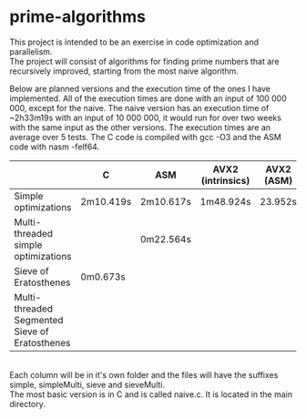 # prime-algorithms
This project is intended to be an exercise in code optimization and parallelism.  
The project will consist of algorithms for finding prime numbers that are recursively improved, 
starting from the most naive algorithm.  

Below are planned versions and the execution time of the ones I have implemented. All of the execution times are done with an input of 100 000 000, except for the naive. The naive version has an execution time of ~2h33m19s with an input of 10 000 000, it would run for over two weeks with the same input as the other versions. The execution times are an average over 5 tests. The C code is compiled with gcc -O3 and the ASM code with nasm -felf64.
  
|                                                | C         | ASM       | AVX2 (intrinsics) | AVX2 (ASM) | CUDA |
|------------------------------------------------|-----------|-----------|-------------------|------------|------|
| Simple optimizations                           | 2m10.419s | 2m10.617s |     1m48.924s     |   23.952s     |      |
| Multi-threaded simple optimizations            |           | 0m22.564s |                   |            |      |
| Sieve of Eratosthenes                          | 0m0.673s  |           |                   |            |      |
| Multi-threaded Segmented Sieve of Eratosthenes |           |           |                   |            |      |

&nbsp;  
Each column will be in it's own folder and the files will have the suffixes simple, simpleMulti, sieve and sieveMulti.  
The most basic version is in C and is called naive.c. It is located in the main directory.
